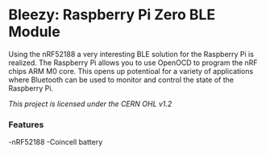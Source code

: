 # Bleezy: Raspberry Pi Zero BLE Module #

Using the nRF52188 a very interesting BLE solution for the Raspberry Pi is realized. The Raspberry Pi allows you to use OpenOCD to program the nRF chips ARM M0 core. This opens up potentioal for a variety of applications where Bluetooth can be used to monitor and control the state of the Raspberry Pi. 

*This project is licensed under the CERN OHL v1.2*

### Features ###

-nRF52188
-Coincell battery


